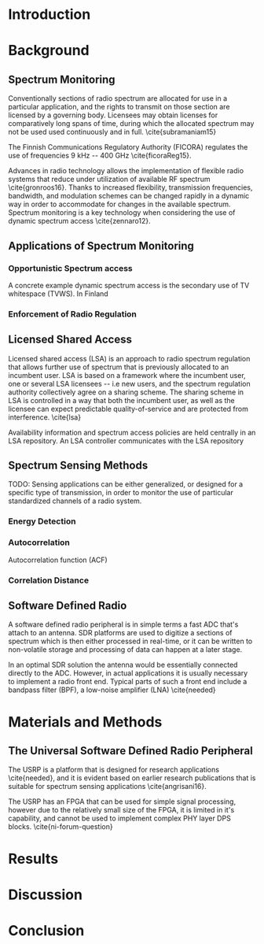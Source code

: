 





# Introduction



# Background

## Spectrum Monitoring

Conventionally sections of radio spectrum are allocated for use in a
particular application, and the rights to transmit on those section
are licensed by a governing body. Licensees may obtain licenses for
comparatively long spans of time, during which the allocated spectrum
may not be used used continuously and in full. \cite{subramaniam15}

The Finnish Communications Regulatory Authority (FICORA) regulates the
use of frequencies 9 kHz -- 400 GHz \cite{ficoraReg15}.

Advances in radio technology allows the implementation of flexible
radio systems that reduce under utilization of available RF spectrum
\cite{gronroos16}.  Thanks to increased flexibility, transmission
frequencies, bandwidth, and modulation schemes can be changed rapidly
in a dynamic way in order to accommodate for changes in the available
spectrum.  Spectrum monitoring is a key technology when considering the
use of dynamic spectrum access \cite{zennaro12}.


<!--  read hoyhtya16 and wirte something in this section-->

## Applications of Spectrum Monitoring


### Opportunistic Spectrum access

A concrete example dynamic spectrum access is the secondary use of TV
whitespace (TVWS). In Finland

### Enforcement of Radio Regulation

## Licensed Shared Access

Licensed shared access (LSA) is an approach to radio spectrum regulation
that allows further use of spectrum that is previously allocated to
an incumbent user.  LSA is based on a framework where the incumbent
user, one or several LSA licensees -- i.e new users, and the spectrum
regulation authority collectively agree on a sharing scheme. The sharing
scheme in LSA is controlled in a way that both the incumbent user, as
well as the licensee can expect predictable quality-of-service and are
protected from interference. \cite{lsa}

Availability information and spectrum access policies are held centrally
in an LSA repository. An LSA controller communicates with the LSA repository


## Spectrum Sensing Methods

TODO: Sensing applications can be either generalized, or designed for a
specific type of transmission, in order to monitor the use of particular
standardized channels of a radio system.

### Energy Detection

<!--  subramanima15 has many references to sensing studies --> <!-- "using
the energy detection method with fixed-threshold [9]" \cite{subramaniam15}
-->

Energy detection is commonly used in research applications to determine
the utilization of radio frequencies \cite{subramaniam15}.  In a
simplistic application energy detection can be done by digitizing a span
of spectrum using a software defined radio, or a purpose-built spectrum
analyzer.  A binary decision about whether a particular frequency is in
use is made by comparing the received RF energy on that frequency to a
fixed threshold value. \cite {subramaniam15}

Energy detection using a fixed threshold is problematic.  Threshold values
that are set manually are error prone, and may need re-adjustment
depending on the environment in which measurements are done.
A threshold that is set too high will cause false negatives, when a
signal that is present is note strong enough to pass the threshold.
Similarly, if the threshold value is too low, false positives may be
triggered by noise, whether man-made or otherwise, that exceeds the
threshold. \cite{subramaniam15}

<!--  see subramaniam15 reference [12] for more -->

### Autocorrelation

Autocorrelation function (ACF)


<!--  see subramaniam15 reference [13] for more -->

### Correlation Distance

## Software Defined Radio


A software defined radio peripheral is in simple terms a fast ADC that's
attach to an antenna. SDR platforms are used to digitize a sections
of spectrum which is then either processed in real-time, or it can be
written to non-volatile storage and processing of data can happen at a
later stage.

In an optimal SDR solution the antenna would be essentially connected
directly to the ADC. However, in actual applications it is usually
necessary to implement a radio front end. Typical parts of such a
front end include a bandpass filter (BPF), a low-noise amplifier (LNA)
\cite{needed}



# Materials and Methods

## The Universal Software Defined Radio Peripheral

The USRP is a platform that is designed for research applications
\cite{needed}, and it is evident based on earlier research publications
that is suitable for spectrum sensing applications \cite{angrisani16}.

The USRP has an FPGA that can be used for simple signal processing,
however due to the relatively small size of the FPGA, it is limited in
it's capability, and cannot be used to implement complex PHY layer DPS
blocks. \cite{ni-forum-question}

# Results

# Discussion

# Conclusion
